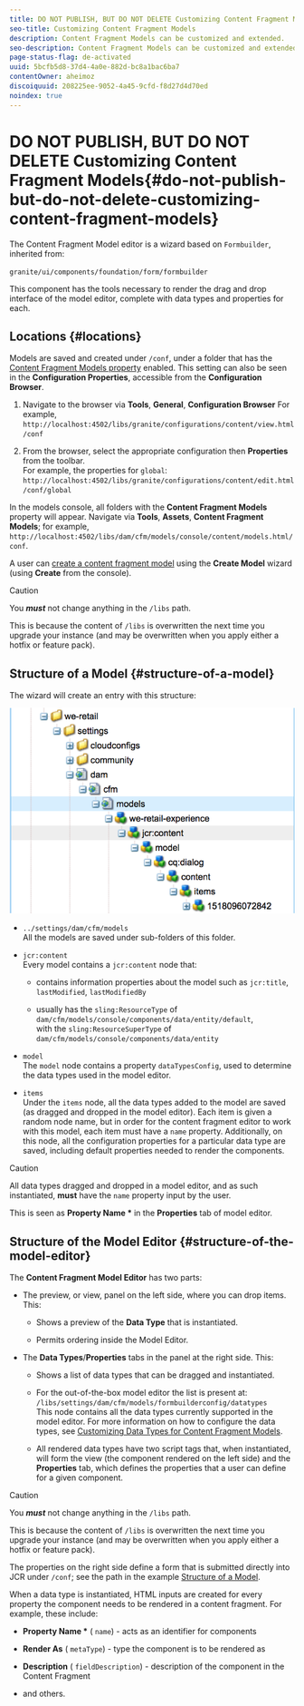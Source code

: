 ```yaml
---
title: DO NOT PUBLISH, BUT DO NOT DELETE Customizing Content Fragment Models
seo-title: Customizing Content Fragment Models
description: Content Fragment Models can be customized and extended.
seo-description: Content Fragment Models can be customized and extended.
page-status-flag: de-activated
uuid: 5bcfb5d8-37d4-4a0e-882d-bc8a1bac6ba7
contentOwner: aheimoz
discoiquuid: 208225ee-9052-4a45-9cfd-f8d27d4d70ed
noindex: true
---
```


# DO NOT PUBLISH, BUT DO NOT DELETE Customizing Content Fragment Models{#do-not-publish-but-do-not-delete-customizing-content-fragment-models}

The Content Fragment Model editor is a wizard based on `Formbuilder`, inherited from:

`granite/ui/components/foundation/form/formbuilder`

This component has the tools necessary to render the drag and drop interface of the model editor, complete with data types and properties for each.

## Locations {#locations}

Models are saved and created under `/conf`, under a folder that has the [Content Fragment Models property](/help/assets/content-fragments-models.md#enable-content-fragment-models) enabled. This setting can also be seen in the **Configuration Properties**, accessible from the **Configuration Browser**.

1. Navigate to the browser via **Tools**, **General**, **Configuration Browser** 
   For example, `http://localhost:4502/libs/granite/configurations/content/view.html/conf`

1. From the browser, select the appropriate configuration then **Properties** from the toolbar.  
   For example, the properties for `global`: `http://localhost:4502/libs/granite/configurations/content/edit.html/conf/global`

In the models console, all folders with the **Content Fragment Models** property will appear. Navigate via **Tools**, **Assets**, **Content Fragment Models**; for example, `http://localhost:4502/libs/dam/cfm/models/console/content/models.html/conf`.

A user can [create a content fragment model](/help/assets/content-fragments-models.md#creating-a-content-fragment-model) using the **Create Model** wizard (using **Create** from the console).

>[!CAUTION]
>
>You ***must*** not change anything in the `/libs` path.
>
>This is because the content of `/libs` is overwritten the next time you upgrade your instance (and may be overwritten when you apply either a hotfix or feature pack).

## Structure of a Model {#structure-of-a-model}

The wizard will create an entry with this structure:

![](assets/cf-54.png)

* `../settings/dam/cfm/models`  
  All the models are saved under sub-folders of this folder.  

* `jcr:content`  
  Every model contains a `jcr:content` node that:

    * contains information properties about the model such as `jcr:title`, `lastModified`, `lastModifiedBy`  
    
    * usually has the `sling:ResourceType` of `dam/cfm/models/console/components/data/entity/default`,  
      with the `sling:ResourceSuperType` of `dam/cfm/models/console/components/data/entity`

* `model`  
  The `model` node contains a property `dataTypesConfig`, used to determine the data types used in the model editor.

* `items`  
  Under the `items` node, all the data types added to the model are saved (as dragged and dropped in the model editor). Each item is given a random node name, but in order for the content fragment editor to work with this model, each item must have a `name` property. Additionally, on this node, all the configuration properties for a particular data type are saved, including default properties needed to render the components.

>[!CAUTION]
>
>All data types dragged and dropped in a model editor, and as such instantiated, **must** have the `name` property input by the user. 
>
>This is seen as **Property Name &#42;** in the **Properties** tab of model editor.

## Structure of the Model Editor {#structure-of-the-model-editor}

The **Content Fragment Model Editor** has two parts:

* The preview, or view, panel on the left side, where you can drop items. This:

    * Shows a preview of the **Data Type** that is instantiated.  
    
    * Permits ordering inside the Model Editor.

* The **Data Types**/**Properties** tabs in the panel at the right side. This:

    * Shows a list of data types that can be dragged and instantiated. 
    * For the out-of-the-box model editor the list is present at:  
      `/libs/settings/dam/cfm/models/formbuilderconfig/datatypes`  
      This node contains all the data types currently supported in the model editor. For more information on how to configure the data types, see [Customizing Data Types for Content Fragment Models](/help/sites/developing/using/customizing-content-fragment-model-data-types.md).
    
    * All rendered data types have two script tags that, when instantiated, will form the view (the component rendered on the left side) and the **Properties** tab, which defines the properties that a user can define for a given component.

>[!CAUTION]
>
>You ***must*** not change anything in the `/libs` path.
>
>This is because the content of `/libs` is overwritten the next time you upgrade your instance (and may be overwritten when you apply either a hotfix or feature pack).

The properties on the right side define a form that is submitted directly into JCR under `/conf`; see the path in the example [Structure of a Model](/help/sites/developing/using/customizing-content-fragment-models.md#structure-of-a-model).

When a data type is instantiated, HTML inputs are created for every property the component needs to be rendered in a content fragment. For example, these include:

* **Property Name &#42;** ( `name`) - acts as an identifier for components

* **Render As** ( `metaType`) - type the component is to be rendered as

* **Description** ( `fieldDescription`) - description of the component in the Content Fragment

* and others.

